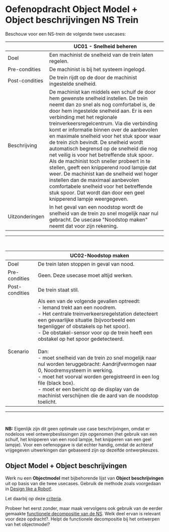 # Oefenopdracht Object Model + Object beschrijvingen NS Trein

Beschouw voor een NS-trein de volgende twee usecases:

||UC01 - Snelheid beheren|
|---|---|
|Doel|Een machinist de snelheid van de trein laten regelen.|
|Pre-condities|De machinist is bij het systeem ingelogd.|
|Post-condities|De trein rijdt op de door de machinist ingestelde snelheid.|
|Beschrijving|De machinist kan middels een schuif de door hem gewenste snelheid instellen. De trein neemt dan zo snel als nog comfortabel is, de door hem ingestelde snelheid aan. Er is een verbinding met het regionale treinverkeersregelcentrum. Via die verbinding komt er informatie binnen over de aanbevolen en maximale snelheid voor het stuk spoor waar de trein zich bevindt. De snelheid wordt automatisch begrensd op de snelheid die nog net veilig is voor het betreffende stuk spoor. Als de machinist toch sneller probeert in te stellen, geeft een knipperend rood lampje dat weer. De machinist kan de snelheid wel hoger instellen dan de maximaal aanbevolen comfortabele snelheid voor het betreffende stuk spoor. Dat wordt dan door een geel knipperend lampje weergegeven.|
|Uitzonderingen|In het geval van een noodstop wordt de snelheid van de trein zo snel mogelijk naar nul gebracht. De usecase "Noodstop maken" neemt dat voor zijn rekening.|

---
<br>

||UC02-Noodstop maken|
|---|---|
|Doel|De trein laten stoppen in geval van nood.|
|Pre-condities|Geen. Deze usecase moet altijd werken.|
|Post-condities| De trein staat stil.|
|Scenario|Als een van de volgende gevallen optreedt:<br> - Iemand trekt aan een noodrem.<br> - Het centrale treinverkeersregelstation detecteert een gevaarlijke situatie (bijvoorbeeld een tegenligger of obstakels op het spoor).<br>- De obstakel-sensor voor op de trein heeft een obstakel op het spoor gedetecteerd.<br><br>Dan:<br>- moet snelheid van de trein zo snel mogelijk naar nul worden teruggebracht: Aandrijfvermogen naar 0, Noodremsysteem in werking.<br>- moet het voorval worden geregistreerd in een log file (black box).<br>- moet er een bericht op de display van de machinist verschijnen die de aard van de noodstop toelicht.|
---
<br>

**NB:** Eigenlijk zijn dit geen optimale use case beschrijvingen, omdat er nodeloos veel ontwerpbeslissingen zijn opgenomen (het gebruik van een schuif, het knipperen van een rood lampje, het knipperen van een geel lampje). Voor een oefenopgave is dat echter handig, omdat de achteraf vrijgegeven uitwerkingen dan gebaseerd zijn op dezelfde ontwerpkeuzes.

## Object Model + Object beschrijvingen
Werk nu een **Objectmodel** met bijbehorende lijst van **Object beschrijvingen** uit op basis van die twee usecases. Gebruik de methode zoals voorgedaan in [Design like a Robot!](../../../../onderwijsmateriaal/readers/Design%20Like%20a%20Robot!.pdf).

Let daarbij op deze [criteria](../../../../leerdoelen/portfolio-items/object-model-met-lijst.md).

Probeer het eerst zonder, maar maak vervolgens ook gebruik van de eerder gemaakte [functionele decompositie van de NS](FD_NS.drawio.svg). Welk deel ervan is relevant voor deze opdracht?. Helpt de functionele decompositie bij het ontwerpen van het objectmodel?
